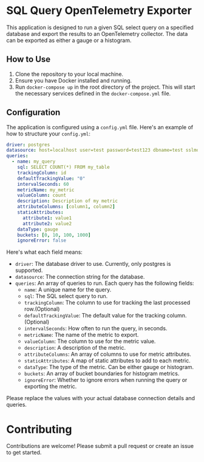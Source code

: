 # SQL Query OpenTelemetry Exporter
This application is designed to run a given SQL select query on a specified database and export the results to an OpenTelemetry collector. The data can be exported as either a gauge or a histogram.

## How to Use
1. Clone the repository to your local machine.
2. Ensure you have Docker installed and running.
3. Run `docker-compose up` in the root directory of the project. This will start the necessary services defined in the `docker-compose.yml` file.

## Configuration
The application is configured using a `config.yml` file. Here's an example of how to structure your `config.yml`:
```yaml
driver: postgres
datasource: host=localhost user=test password=test123 dbname=test sslmode=disable
queries:
  - name: my_query
    sql: SELECT COUNT(*) FROM my_table
    trackingColumn: id
    defaultTrackingValue: "0"
    intervalSeconds: 60
    metricName: my_metric
    valueColumn: count
    description: Description of my metric
    attributeColumns: [column1, column2]
    staticAttributes:
      attribute1: value1
      attribute2: value2
    dataType: gauge
    buckets: [0, 10, 100, 1000]
    ignoreError: false
```

Here's what each field means:

- `driver`: The database driver to use. Currently, only postgres is supported.
- `datasource`: The connection string for the database.
- `queries`: An array of queries to run. Each query has the following fields:
    - `name`: A unique name for the query.
    - `sql`: The SQL select query to run.
    - `trackingColumn`: The column to use for tracking the last processed row.(Optional)
    - `defaultTrackingValue`: The default value for the tracking column.(Optional)
    - `intervalSeconds`: How often to run the query, in seconds.
    - `metricName`: The name of the metric to export.
    - `valueColumn`: The column to use for the metric value.
    - `description`: A description of the metric.
    - `attributeColumns`: An array of columns to use for metric attributes.
    - `staticAttributes`: A map of static attributes to add to each metric.
    - `dataType`: The type of the metric. Can be either gauge or histogram.
    - `buckets`: An array of bucket boundaries for histogram metrics.
    - `ignoreError`: Whether to ignore errors when running the query or exporting the metric.

Please replace the values with your actual database connection details and queries.

# Contributing
Contributions are welcome! Please submit a pull request or create an issue to get started.